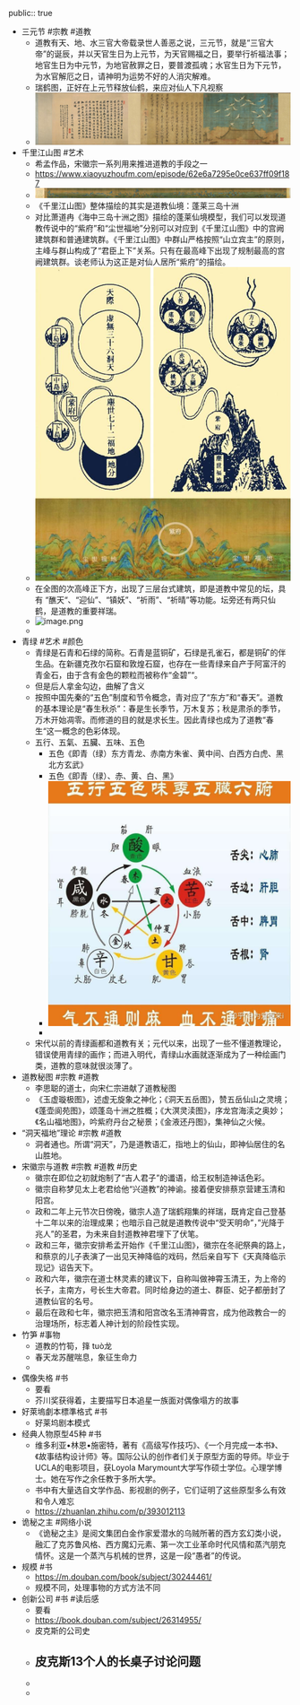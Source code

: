 public:: true

- 三元节 #宗教 #道教
	- 道教有天、地、水三官大帝载录世人善恶之说，三元节，就是“三官大帝”的诞辰，并以天官生日为上元节，为天官赐福之日，要举行祈福法事；地官生日为中元节，为地官赦罪之日，要普渡孤魂；水官生日为下元节，为水官解厄之日，请神明为运势不好的人消灾解难。
	- 瑞鹤图，正好在上元节释放仙鹤，来应对仙人下凡视察
	- ![image.png](../assets/image_1659313583957_0.png)
- 千里江山图 #艺术
	- 希孟作品，宋徽宗一系列用来推进道教的手段之一
	- https://www.xiaoyuzhoufm.com/episode/62e6a7295e0ce637ff09f187
	- ![image.png](../assets/image_1659313898056_0.png)
	- 《千里江山图》整体描绘的其实是道教仙境：蓬莱三岛十洲
	- 对比萧道冉《海中三岛十洲之图》描绘的蓬莱仙境模型，我们可以发现道教传说中的“紫府”和“尘世福地”分别可以对应到《千里江山图》中的宫阙建筑群和普通建筑群。《千里江山图》中群山严格按照“山立宾主”的原则，主峰与群山构成了“君臣上下”关系。只有在最高峰下出现了规制最高的宫阙建筑群。谈老师认为这正是对仙人居所“紫府”的描绘。
	- ![image.png](../assets/image_1659314218395_0.png)
	- 在全图的次高峰正下方，出现了三层台式建筑，即是道教中常见的坛，具有 “醮天“、“迎仙”、“镇妖”、“祈雨”、“祈晴”等功能。坛旁还有两只仙鹤，是道教的重要祥瑞。
	- ![image.png](../assets/image_1659314240227_0.png)
	-
- 青绿 #艺术 #颜色
	- 青绿是石青和石绿的简称。石青是蓝铜矿，石绿是孔雀石，都是铜矿的伴生品。在新疆克孜尔石窟和敦煌石窟，也存在一些青绿来自产于阿富汗的青金石，由于含有金色的颗粒而被称作“金碧”“。
	- 但是后人拿金勾边，曲解了含义
	- 按照中国先秦的“五色”制度和节令概念，青对应了“东方”和“春天”。道教的基本理论是“春生秋杀”：春是生长季节，万木复苏；秋是肃杀的季节，万木开始凋零。而修道的目的就是求长生。因此青绿也成为了道教“春生“这一概念的色彩体现。
	- 五行、五氣、五臟、五味、五色
		- 五色《即青（绿）东方青龙、赤南方朱雀、黄中间、白西方白虎、黑北方玄武》
		- 五色《即青（绿）、赤、黄、白、黑》
		- ![image.png](../assets/image_1659315428478_0.png)
		-
	- 宋代以前的青绿画都和道教有关；元代以来，出现了一些不懂道教理论，错误使用青绿的画作；而进入明代，青绿山水画就逐渐成为了一种绘画门类，道教的意味就很淡薄了。
- 道教秘图 #宗教 #道教
	- 李思聪的道士，向宋仁宗进献了道教秘图
	- 《玉虚璇极图》，述虚无旋象之神化；《洞天五岳图》，赞五岳仙山之灵境；《蓬壶阆苑图》，颂蓬岛十洲之胜概；《大溟灵渎图》，序龙宫海渎之奥妙；《名山福地图》，吟紫府丹台之秘景；《金液还丹图》，集神仙之火候。
- “洞天福地”理论 #宗教 #道教
	- 洞者通也。所谓“洞天”，乃是道教语汇，指地上的仙山，即神仙居住的名山胜地。
- 宋徽宗与道教 #宗教 #道教 #历史
	- 徽宗在即位之初就炮制了“吉人君子”的谶语，给王权制造神话色彩。
	- 徽宗自称梦见太上老君给他“兴道教”的神谕。接着便安排蔡京营建玉清和阳宫。
	- 政和二年上元节次日傍晚，徽宗人造了瑞鹤翔集的祥瑞，既肯定自己登基十二年以来的治理成果；也暗示自己就是道教传说中“受天明命”，”光降于兆人”的圣君，为未来自封道教神君埋下了伏笔。
	- 政和三年，徽宗安排希孟开始作《千里江山图》，徽宗在冬祀祭典的路上，和蔡京的儿子表演了一出见天神降临的戏码，然后亲自写下《天真降临示现记》诏告天下。
	- 政和六年，徽宗在道士林灵素的建议下，自称叫做神霄玉清王，为上帝的长子，主南方，号长生大帝君。同时给身边的道士、群臣、妃子都册封了道教仙官的名号。
	- 最后在政和七年，徽宗把玉清和阳宫改名玉清神霄宫，成为他政教合一的治理场所，标志着人神计划的阶段性实现。
- 竹笋 #事物
	- 道教的竹筍，箨 tuò龙
	- 春天龙苏醒喘息，象征生命力
	-
- 偶像失格 #书
	- 要看
	- 芥川奖获得着，主要描写日本追星一族面对偶像塌方的故事
- 好萊塢劇本標準格式 #书
	- 好莱坞剧本模式
- 经典人物原型45种 #书
	- 维多利亚•林恩•施密特，著有《高级写作技巧》、《一个月完成一本书》、《故事结构设计师》等。国际公认的创作者们关于原型方面的导师。毕业于UCLA的电影项目，获Loyola Marymount大学写作硕士学位。心理学博士。她在写作之余任教于多所大学。
	- 书中有大量选自文学作品、影视剧的例子，它们证明了这些原型多么有效和令人难忘
	- https://zhuanlan.zhihu.com/p/393012113
- 诡秘之主 #网络小说
	- 《诡秘之主》是阅文集团白金作家爱潜水的乌贼所著的西方玄幻类小说，融汇了克苏鲁风格、西方魔幻元素、第一次工业革命时代风情和蒸汽朋克情怀。这是一个蒸汽与机械的世界，这是一段“愚者”的传说。
- 规模 #书
	- https://m.douban.com/book/subject/30244461/
	- 规模不同，处理事物的方式方法不同
- 创新公司 #书 #读后感
	- 要看
	- https://book.douban.com/subject/26314955/
	- 皮克斯的公司史
	- 皮克斯13个人的长桌子讨论问题
		-
	-
	-
